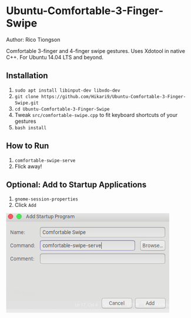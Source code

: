 # Ubuntu-Comfortable-3-Finger-Swipe
Author: Rico Tiongson  

Comfortable 3-finger and 4-finger swipe gestures. Uses Xdotool in native C++. For Ubuntu 14.04 LTS and beyond.

## Installation
1. `sudo apt install libinput-dev libxdo-dev`
2. `git clone https://github.com/Hikari9/Ubuntu-Comfortable-3-Finger-Swipe.git`
3. `cd Ubuntu-Comfortable-3-Finger-Swipe`
4. Tweak `src/comfortable-swipe.cpp` to fit keyboard shortcuts of your gestures
5. `bash install`

## How to Run
1. `comfortable-swipe-serve`
2. Flick away!

## Optional: Add to Startup Applications
1. `gnome-session-properties`
2. Click `Add`

  ![Comfortable Swipe](img/sample.png)